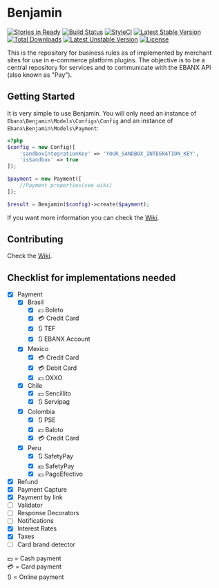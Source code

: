 # Benjamin
[![Stories in Ready](https://badge.waffle.io/ebanx/benjamin.svg?label=ready&title=Ready+issues)](http://waffle.io/ebanx/benjamin)
[![Build Status](https://travis-ci.org/ebanx/benjamin.svg?branch=master)](https://travis-ci.org/ebanx/benjamin)
[![StyleCI](https://styleci.io/repos/89406660/shield?branch=master)](https://styleci.io/repos/89406660)
[![Latest Stable Version](https://poser.pugx.org/ebanx/benjamin/v/stable)](https://packagist.org/packages/ebanx/benjamin)
[![Total Downloads](https://poser.pugx.org/ebanx/benjamin/downloads)](https://packagist.org/packages/ebanx/benjamin)
[![Latest Unstable Version](https://poser.pugx.org/ebanx/benjamin/v/unstable)](https://packagist.org/packages/ebanx/benjamin)
[![License](https://poser.pugx.org/ebanx/benjamin/license)](https://packagist.org/packages/ebanx/benjamin)


This is the repository for business rules as of implemented by merchant sites for use in e-commerce platform plugins.
The objective is to be a central repository for services and to communicate with the EBANX API (also known as "Pay").

## Getting Started

It is very simple to use Benjamin. You will only need an instance of `Ebanx\Benjamin\Models\Configs\Config` and an instance of `Ebanx\Benjamin\Models\Payment`:

```php
<?php
$config = new Config([
    'sandboxIntegrationKey' => 'YOUR_SANDBOX_INTEGRATION_KEY',
    'isSandbox' => true
]);

$payment = new Payment([
    //Payment properties(see wiki)
]);

$result = Benjamin($config)->create($payment);
```

If you want more information you can check the [Wiki](https://github.com/ebanx/benjamin/wiki/Using-Benjamin).

## Contributing

Check the [Wiki](https://github.com/ebanx/benjamin/wiki/Contributing).

## Checklist for implementations needed

- [X] Payment
	- [X] Brasil
		- [X] :dollar: Boleto
		- [X] :credit_card: Credit Card
		- [X] :arrows_clockwise: TEF
		- [X] :arrows_clockwise: EBANX Account
	- [X] Mexico
		- [X] :credit_card: Credit Card
		- [X] :credit_card: Debit Card
		- [X] :dollar: OXXO
	- [X] Chile
		- [X] :dollar: Sencillito
		- [X] :arrows_clockwise: Servipag
	- [X] Colombia
		- [X] :arrows_clockwise: PSE
		- [X] :dollar: Baloto
		- [X] :credit_card: Credit Card
	- [X] Peru
		- [X] :arrows_clockwise: SafetyPay
		- [X] :dollar: SafetyPay
		- [X] :dollar: PagoEfectivo
- [X] Refund
- [X] Payment Capture
- [X] Payment by link
- [ ] Validator
- [ ] Response Decorators
- [ ] Notifications
- [X] Interest Rates
- [X] Taxes
- [ ] Card brand detector

:dollar: = Cash payment  
:credit_card: = Card payment  
:arrows_clockwise: = Online payment  
